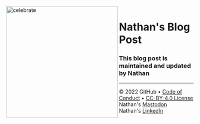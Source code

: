 <img src=https://octodex.github.com/images/constructocat2.jpg alt=celebrate width=300 align=left>  

# Nathan's Blog Post


### This blog post is maintained and updated by Nathan

---
&copy; 2022 GitHub &bull; [Code of Conduct](https://www.contributor-covenant.org/version/2/1/code_of_conduct/code_of_conduct.md) &bull; [CC-BY-4.0 License](https://creativecommons.org/licenses/by/4.0/legalcode)\
Nathan's <a rel="me" href="https://tech.lgbt/@NathanHamblin_MI6">Mastodon</a>\
Nathan's <a href="https://www.linkedin.com/in/nathan-hamblin">LinkedIn</a>
